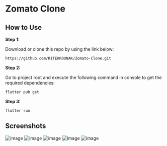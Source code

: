 # Zomato Clone

## How to Use 

**Step 1:**

Download or clone this repo by using the link below:

```
https://github.com/RITEKROUNAK/Zomato-Clone.git
```

**Step 2:**

Go to project root and execute the following command in console to get the required dependencies: 

```
flutter pub get 
```

**Step 3:**

```
flutter run
```

## Screenshots

![image](https://user-images.githubusercontent.com/64047505/227782469-077fd1c2-7625-4cfd-8b31-af0db27369a1.png)
![image](https://user-images.githubusercontent.com/64047505/227782477-616406f6-a3ae-4346-b3ce-55ea9bc60706.png)
![image](https://user-images.githubusercontent.com/64047505/227782485-bc64e6e1-8eb6-462d-ada3-78bdf89c2750.png)
![image](https://user-images.githubusercontent.com/64047505/227782491-4ab6d4a0-e7a8-4b1b-92fa-b6aa3600ecff.png)
![image](https://user-images.githubusercontent.com/64047505/227782504-77a65903-c439-4236-91e0-375229ca66a8.png)
